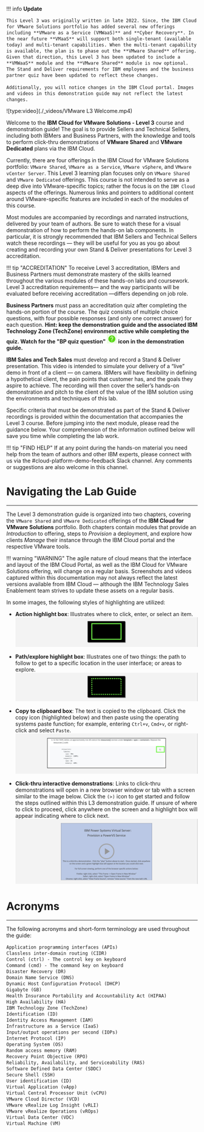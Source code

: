 !!! info **Update** 

    This Level 3 was originally written in late 2022. Since, the IBM Cloud for VMware Solutions portfolio has added several new offerings including **VMware as a Service (VMWaaS)** and **Cyber Recovery**. In the near future **VMaaS** will support both single-tenant (available today) and multi-tenant capabilities. When the multi-tenant capability is available, the plan is to phase out the **VMware Shared** offering. Given that direction, this Level 3 has been updated to include a **VMWaaS** module and the **VMware Shared** module is now optional. The Stand and Deliver requirements for IBM employees and the business partner quiz have been updated to reflect these changes. 
    
    Additionally, you will notice changes in the IBM Cloud portal. Images and videos in this demonstration guide may not reflect the latest changes.

![type:video](./_videos/VMware L3 Welcome.mp4)

Welcome to the **IBM Cloud for VMware Solutions - Level 3** course and demonstration guide! The goal is to provide Sellers and Technical Sellers, including both IBMers and Business Partners, with the knowledge and tools to perform click-thru demonstrations of **VMware Shared** and **VMware Dedicated** plans via the IBM Cloud.

Currently, there are four offerings in the IBM Cloud for VMware Solutions portfolio: ```VMware Shared```, ```VMware as a Service```, ```VMware vSphere```, and ```VMware vCenter Server```. This Level 3 learning plan focuses only on ```VMware Shared``` and ```VMware Dedicated``` offerings. This course is not intended to serve as a deep dive into VMware-specific topics; rather the focus is on the ```IBM Cloud``` aspects of the offerings. Numerous links and pointers to additional content around VMware-specific features are included in each of the modules of this course.

Most modules are accompanied by recordings and narrated instructions, delivered by your team of authors. Be sure to watch these for a visual demonstration of how to perform the hands-on lab components. In particular, it is strongly recommended that IBM Sellers and Technical Sellers watch these recordings — they will be useful for you as you go about creating and recording your own Stand & Deliver presentations for Level 3 accreditation.

!!! tip "ACCREDITATION"
    To receive Level 3 accreditation, IBMers and Business Partners must demonstrate mastery of the skills learned throughout the various modules of these hands-on labs and coursework. Level 3 accreditation requirements— and the way participants will be evaluated before receiving accreditation —differs depending on job role.

**Business Partners** must pass an accreditation quiz after completing the hands-on portion of the course. The quiz consists of multiple choice questions, with four possible responses (and only one correct answer) for each question. **Hint: keep the demonstration guide and the associated IBM Technology Zone (TechZone) environment active while completing the quiz. Watch for the "BP quiz question" ![](_attachments/questionICON.png) icon in the demonstration guide.**

**IBM Sales and Tech Sales** must develop and record a Stand & Deliver presentation. This video is intended to simulate your delivery of a “live” demo in front of a client — on camera. IBMers will have flexibility in defining a hypothetical client, the pain points that customer has, and the goals they aspire to achieve. The recording will then cover the seller’s hands-on demonstration and pitch to the client of the value of the IBM solution using the environments and techniques of this lab.

Specific criteria that must be demonstrated as part of the Stand & Deliver recordings is provided within the documentation that accompanies the Level 3 course. Before jumping into the next module, please read the guidance below. Your comprehension of the information outlined below will save you time while completing the lab work.

!!! tip "FIND HELP"
    If at any point during the hands-on material you need help from the team of authors and other IBM experts, please connect with us via the #cloud-platform-demo-feedback Slack channel. Any comments or suggestions are also welcome in this channel.

#
# Navigating the Lab Guide
-----------------------------

The Level 3 demonstration guide is organized into two chapters, covering the ```VMware Shared``` and ```VMware Dedicated``` offerings of the **IBM Cloud for VMware Solutions** portfolio. Both chapters contain modules that provide an *Introduction* to offering, steps to *Provision* a deployment, and explore how clients *Manage* their instance through the IBM Cloud portal and the respective VMware tools.

!!! warning "WARNING"
    The agile nature of cloud means that the interface and layout of the IBM Cloud Portal, as well as the IBM Cloud for VMware Solutions offering, will change on a regular basis. Screenshots and videos captured within this documentation may not always reflect the latest versions available from IBM Cloud — although the IBM Technology Sales Enablement team strives to update these assets on a regular basis.

In some images, the following styles of highlighting are utilized:

- **Action highlight box**: Illustrates where to click, enter, or select an item.
![](_attachments/welcome-1.png)

- **Path/explore highlight box**: Illustrates one of two things: the path to follow to get to a specific location in the user interface; or areas to explore.
![](_attachments/welcome-2.png)

- **Copy to clipboard box**: The text is copied to the clipboard. Click the copy icon (highlighted below) and then paste using the operating systems paste function; for example, entering ```Ctrl+v```, ```Cmd+v```, or right-click and select ```Paste```.
![](_attachments/welcome-3.png)

- **Click-thru interactive demonstrations**: Links to click-thru demonstrations will open in a new browser window or tab with a screen similar to the image below. Click the ```(>)``` icon to get started and follow the steps outlined within this L3 demonstration guide. If unsure of where to click to proceed, click anywhere on the screen and a highlight box will appear indicating where to click next.
![](_attachments/welcome-4.png)

# Acronyms
-----------------------------

The following acronyms and short-form terminology are used throughout the guide:
```
Application programming interfaces (APIs)
Classless inter-domain routing (CIDR)
Control (ctrl) - The control key on keyboard
Command (cmd) - The command key on keyboard
Disaster Recovery (DR)
Domain Name Service (DNS)
Dynamic Host Configuration Protocol (DHCP)
Gigabyte (GB)
Health Insurance Portability and Accountability Act (HIPAA)
High Availability (HA)
IBM Technology Zone (TechZone)
Identification (ID)
Identity Access Management (IAM)
Infrastructure as a Service (IaaS)
Input/output operations per second (IOPs)
Internet Protocol (IP)
Operating System (OS)
Random access memory (RAM)
Recovery Point Objective (RPO)
Reliability, Availability, and Serviceability (RAS)
Software Defined Data Center (SDDC)
Secure Shell (SSH)
User identification (ID)
Virtual Application (vApp)
Virtual Central Processor Unit (vCPU)
VMware Cloud Director (VCD)
VMware vRealize Log Insight (vRLI)
VMware vRealize Operations (vROps)
Virtual Data Center (VDC)
Virtual Machine (VM)
```
